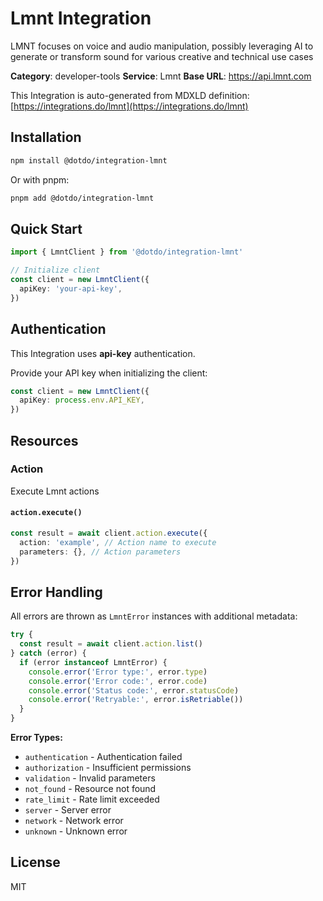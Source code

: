 # Lmnt Integration

LMNT focuses on voice and audio manipulation, possibly leveraging AI to generate or transform sound for various creative and technical use cases

**Category**: developer-tools
**Service**: Lmnt
**Base URL**: https://api.lmnt.com

This Integration is auto-generated from MDXLD definition: [https://integrations.do/lmnt](https://integrations.do/lmnt)

## Installation

```bash
npm install @dotdo/integration-lmnt
```

Or with pnpm:

```bash
pnpm add @dotdo/integration-lmnt
```

## Quick Start

```typescript
import { LmntClient } from '@dotdo/integration-lmnt'

// Initialize client
const client = new LmntClient({
  apiKey: 'your-api-key',
})
```

## Authentication

This Integration uses **api-key** authentication.

Provide your API key when initializing the client:

```typescript
const client = new LmntClient({
  apiKey: process.env.API_KEY,
})
```

## Resources

### Action

Execute Lmnt actions

#### `action.execute()`

```typescript
const result = await client.action.execute({
  action: 'example', // Action name to execute
  parameters: {}, // Action parameters
})
```

## Error Handling

All errors are thrown as `LmntError` instances with additional metadata:

```typescript
try {
  const result = await client.action.list()
} catch (error) {
  if (error instanceof LmntError) {
    console.error('Error type:', error.type)
    console.error('Error code:', error.code)
    console.error('Status code:', error.statusCode)
    console.error('Retryable:', error.isRetriable())
  }
}
```

**Error Types:**

- `authentication` - Authentication failed
- `authorization` - Insufficient permissions
- `validation` - Invalid parameters
- `not_found` - Resource not found
- `rate_limit` - Rate limit exceeded
- `server` - Server error
- `network` - Network error
- `unknown` - Unknown error

## License

MIT
